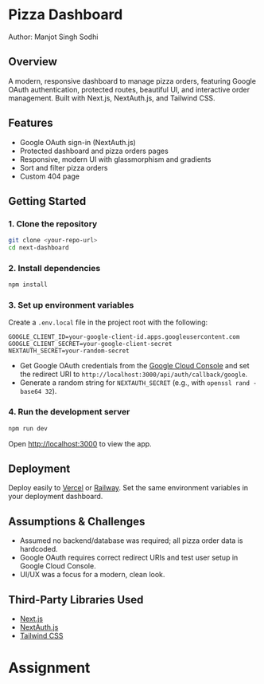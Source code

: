 # Pizza Dashboard

Author: Manjot Singh Sodhi

## Overview
A modern, responsive dashboard to manage pizza orders, featuring Google OAuth authentication, protected routes, beautiful UI, and interactive order management. Built with Next.js, NextAuth.js, and Tailwind CSS.

## Features
- Google OAuth sign-in (NextAuth.js)
- Protected dashboard and pizza orders pages
- Responsive, modern UI with glassmorphism and gradients
- Sort and filter pizza orders
- Custom 404 page

## Getting Started

### 1. Clone the repository
```bash
git clone <your-repo-url>
cd next-dashboard
```

### 2. Install dependencies
```bash
npm install
```

### 3. Set up environment variables
Create a `.env.local` file in the project root with the following:
```
GOOGLE_CLIENT_ID=your-google-client-id.apps.googleusercontent.com
GOOGLE_CLIENT_SECRET=your-google-client-secret
NEXTAUTH_SECRET=your-random-secret
```


- Get Google OAuth credentials from the [Google Cloud Console](https://console.cloud.google.com/apis/credentials) and set the redirect URI to `http://localhost:3000/api/auth/callback/google`.
- Generate a random string for `NEXTAUTH_SECRET` (e.g., with `openssl rand -base64 32`).

### 4. Run the development server
```bash
npm run dev
```

Open [http://localhost:3000](http://localhost:3000) to view the app.

## Deployment
Deploy easily to [Vercel](https://vercel.com/) or [Railway](https://railway.app/). Set the same environment variables in your deployment dashboard.

## Assumptions & Challenges
- Assumed no backend/database was required; all pizza order data is hardcoded.
- Google OAuth requires correct redirect URIs and test user setup in Google Cloud Console.
- UI/UX was a focus for a modern, clean look.

## Third-Party Libraries Used
- [Next.js](https://nextjs.org/)
- [NextAuth.js](https://next-auth.js.org/)
- [Tailwind CSS](https://tailwindcss.com/)

# Assignment
